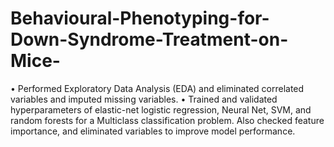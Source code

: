# Behavioural-Phenotyping-for-Down-Syndrome-Treatment-on-Mice-


•	Performed Exploratory Data Analysis (EDA) and eliminated correlated variables and imputed missing variables.
•	Trained and validated hyperparameters of elastic-net logistic regression, Neural Net, SVM, and random forests for a Multiclass classification problem. Also checked feature importance, and eliminated variables to improve model performance.
